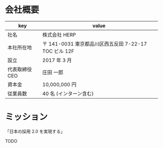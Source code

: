 # 会社概要

| key            | value                                                 |
| -------------- | ----------------------------------------------------- |
| 社名           | 株式会社 HERP                                         |
| 本社所在地     | 〒 141-0031 東京都品川区西五反田 7-22-17 TOC ビル 12F |
| 設立           | 2017 年 3 月                                          |
| 代表取締役 CEO | 庄田 一郎                                             |
| 資本金         | 10,000,000 円                                         |
| 従業員数       | 40 名 (インターン含む)                                |

# ミッション

「日本の採用 2.0 を実現する」

TODO
